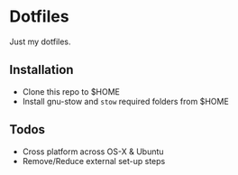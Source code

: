 Dotfiles
========

Just my dotfiles.

Installation
------------
- Clone this repo to $HOME
- Install gnu-stow and `stow` required folders from $HOME

Todos
-----
- Cross platform across OS-X & Ubuntu
- Remove/Reduce external set-up steps

